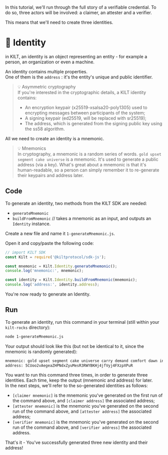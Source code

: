 In this tutorial, we'll run through the full story of a verifiable credential. To do so, three actors will be involved: a <span class="label-role claimer">claimer</span>, an <span class="label-role attester">attester</span> and a <span class="label-role verifier">verifier</span>.   

This means that we'll need to create three identities.   

# 👤 Identity 

in KILT, an identity is an object representing an entity - for example a person, an organization or even a machine.     

An identity contains multiple properties.  
One of them is the `address` : it's the entity's unique and public identifier.     

> 💡 Asymmetric cryptography  
> If you're interested in the cryptographic details, a KILT identity contains:
> * An encryption keypair (x25519-xsalsa20-poly1305) used to encrypting messages between participants of the system;   
> * A signing keypair (ed25519, will be replaced with sr25519);
> * The address, which is generated from the signing public key using the ss58 algorithm. 

All we need to create an identity is a mnemonic.   

> 💡 Mnemonics   
> In cryptography, a mnemonic is a random series of words. `gold upset segment cake universe` is a mnemonic. It's used to generate a public address (via a key). What's great about a mnemonic is that it's human-readable, so a person can simply remember it to re-generate their keypairs and address later. 

## Code 

To generate an identity, two methods from the KILT SDK are needed: 
* `generateMnemonic`
* `buildFromMnemonic` // takes a mnemonic as an input, and outputs an `Identity` instance.  

Create a new file and name it `1-generateMnemonic.js`.

Open it and copy/paste the following code: 

```javascript
// import KILT SDK
const Kilt = require('@kiltprotocol/sdk-js');

const mnemonic = Kilt.Identity.generateMnemonic();
console.log('mnemonic:', mnemonic);

const identity = Kilt.Identity.buildFromMnemonic(mnemonic);
console.log('address:', identity.address);
```

You're now ready to generate an Identity.    

## Run 

To generate an identity, run this command in your terminal (still within your `kilt-rocks` directory):  
```bash
node 1-generateMnemonic.js
``` 

Your output should look like this (but not be identical to it, since the mnemonic is randomly generated):
```bash
mnemonic: gold upset segment cake universe carry demand comfort dawn invite element capital
address: 5CUoo2vAegeaZHPNdxZyuMesR3RWYBKHj4jfVyj4FXzpXPuR
```     

You want to run this command three times, in order to generate three identities. Each time, keep the output (mnemonic and address) for later.  
In the next steps, we'll refer to the so-generated identities as follows:  
* `[claimer mnemonic]` is the mnemonic you've generated on the first run of the command above, and `[claimer address]` the associated address;  
* `[attester mnemonic]` is the mnemonic you've generated on the second run of the command above, and `[attester address]` the associated address;      
* `[verifier mnemonic]` is the mnemonic you've generated on the second run of the command above, and `[verifier address]` the associated address.

That's it - You've successfully generated three new identity and their address!  

